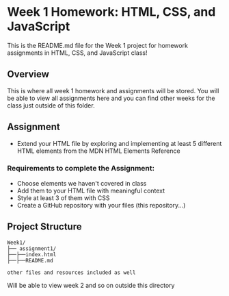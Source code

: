 # Week 1 Homework: HTML, CSS, and JavaScript

This is the README.md file for the Week 1 project for homework assignments in HTML, CSS, and JavaScript class!

## Overview

This is where all week 1 homework and assignments will be stored. You will be able to view all assignments here and you can find other weeks for the class just outside of this folder. 

## Assignment

- Extend your HTML file by exploring and implementing at least 5 different HTML elements from the MDN HTML Elements Reference

### Requirements to complete the Assignment:
- Choose elements we haven't covered in class
- Add them to your HTML file with meaningful context
- Style at least 3 of them with CSS
- Create a GitHub repository with your files (this repository...)

## Project Structure

```
Week1/
├── assignment1/
├──├──index.html
├──├──README.md

other files and resources included as well
```
Will be able to view week 2 and so on outside this directory
